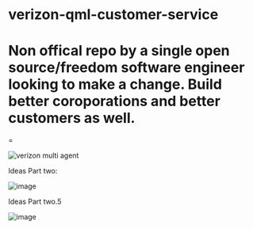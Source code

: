 # verizon-qml-customer-service

# Non offical repo by a single open source/freedom software engineer looking to make a change. Build better coroporations and better customers as well. 
=


![verizon multi agent](https://github.com/graylan0/verizon-qml-customer-service/assets/34530588/44dd16df-42cb-431d-90ae-12e41f87ec41)



Ideas Part two:

![image](https://github.com/graylan0/verizon-qml-customer-service/assets/34530588/1f95743f-1f0e-4e39-8898-1ffb9c7a4620)


Ideas Part two.5

![image](https://github.com/graylan0/verizon-qml-customer-service/assets/34530588/190baac8-f360-4696-9564-f809ce9fc526)
